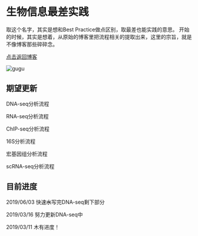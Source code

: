 # 生物信息最差实践

取这个名字，其实是想和Best Practice做点区别，取最差也能实践的意思。
开始的时候，其实是想着，从原始的博客里把流程相关的提取出来，这里的宗旨，就是不像博客那些碎碎念。

[点击返回博客](https://pzweuj.github.io)

![gugu](https://raw.githubusercontent.com/pzweuj/pzweuj.github.io/master/downloads/images/gugu.jpg)

## 期望更新

DNA-seq分析流程

RNA-seq分析流程

ChIP-seq分析流程

16S分析流程

宏基因组分析流程

scRNA-seq分析流程

## 目前进度
2019/06/03  快速~~水~~写完DNA-seq剩下部分

2019/03/16  努力更新DNA-seq中

2019/03/11  木有进度！

[^_^]: 献给前景
